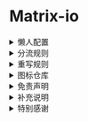 # Matrix-io

<details>
   <summary>懒人配置</summary>   

 * Clash

   * [Matrix](https://raw.githubusercontent.com/Centralmatrix3/Matrix-io/master/Clash/Matrix.yaml)

 * Egern

   * [Matrix](https://raw.githubusercontent.com/Centralmatrix3/Matrix-io/master/Egern/Matrix.yaml)

 * Loon

   * [Matrix](https://raw.githubusercontent.com/Centralmatrix3/Matrix-io/master/Loon/Matrix.conf)

 * QuantumultX

   * [Matrix](https://raw.githubusercontent.com/Centralmatrix3/Matrix-io/master/QuantumultX/Matrix.conf)

 * Shadowrocket

   * [Matrix](https://raw.githubusercontent.com/Centralmatrix3/Matrix-io/master/Shadowrocket/Matrix.conf)

 * Stash

   * [Matrix](https://raw.githubusercontent.com/Centralmatrix3/Matrix-io/master/Stash/Matrix.yaml)

 * Surge

   * [Matrix](https://raw.githubusercontent.com/Centralmatrix3/Matrix-io/master/Surge/Matrix.conf)

</details>

<details>
   <summary>分流规则</summary>   

 * Clash

   * [Ruleset](https://github.com/Centralmatrix3/Matrix-io/tree/master/Clash/Ruleset)

 * Egern

   * [Ruleset](https://github.com/Centralmatrix3/Matrix-io/tree/master/Egern/Ruleset)

 * Loon

   * [Ruleset](https://github.com/Centralmatrix3/Matrix-io/tree/master/Loon/Ruleset)

 * QuantumultX

   * [Ruleset](https://github.com/Centralmatrix3/Matrix-io/tree/master/QuantumultX/Ruleset)

 * Shadowrocket

   * [Ruleset](https://github.com/Centralmatrix3/Matrix-io/tree/master/Shadowrocket/Ruleset)

 * Stash

   * [Ruleset](https://github.com/Centralmatrix3/Matrix-io/tree/master/Stash/Ruleset)

 * Surge

   * [Ruleset](https://github.com/Centralmatrix3/Matrix-io/tree/master/Surge/Ruleset)

</details>

<details>
   <summary>重写规则</summary>   

 * Clash

   * Rewrite

 * Egern

   * [Rewrite](https://github.com/Centralmatrix3/Matrix-io/tree/master/Egern/Rewrite)

 * Loon

   * [Rewrite](https://github.com/Centralmatrix3/Matrix-io/tree/master/Loon/Rewrite)

 * QuantumultX

   * [Rewrite](https://github.com/Centralmatrix3/Matrix-io/tree/master/QuantumultX/Rewrite)

 * Shadowrocket

   * [Rewrite](https://github.com/Centralmatrix3/Matrix-io/tree/master/Shadowrocket/Rewrite)

 * Stash

   * [Rewrite](https://github.com/Centralmatrix3/Matrix-io/tree/master/Stash/Rewrite)

 * Surge

   * [Rewrite](https://github.com/Centralmatrix3/Matrix-io/tree/master/Surge/Rewrite)

</details>

<details>
   <summary>图标仓库</summary>

 * 策略图标

   * [Matrix](https://raw.githubusercontent.com/Centralmatrix3/Matrix-io/master/Gallery/Matrix.Json)

   * [Orz-3](https://raw.githubusercontent.com/Orz-3/mini/master/mini.json)

   * [Orz-3](https://raw.githubusercontent.com/Orz-3/mini/master/miniColor.json)

   * [fmz200](https://raw.githubusercontent.com/fmz200/wool_scripts/main/icons/icons-all.json)

   * [koolson](https://raw.githubusercontent.com/Koolson/Qure/master/Other/QureColor-All.json)

</details>

<details>
   <summary>免责声明</summary>

 * 本项目内所有资源文件，禁止用于商业或非法目的，禁止任何公众号或自媒体进行任何形式的转载和发布。否则后果自负。

 * 本项目中的所有内容主要是用于学习和研究。不能保证本项目内容的合法性、准确性、完整性和有效性。

 * 本项目中的解锁和解密脚本仅用于资源共享和学习研究。不能保证其合法性、准确性、完整性和有效性。

 * 本项目中的图标和LOGO仅用于资源共享和学习参考目的。不能保证其合法性、准确性、完整性和有效性。

 * 如果任何个人或组织认为该项目中的内容可能涉嫌侵犯其权利，则应该及时通知并提供身份证明以及所有权证明。我将在收到认证文件后删除相关的内容。

 * 本项目中的所有内容仅限于学习和研究使用。不得将本项目中任何内容用于违反国家和地区以及组织等的法律法规或相关规定的其他用途。否则后果自负。

 * 本项目不对资源内容负责。包括但不限于内容的真实性、准确性、合法性。使用本项目所造成的一切后果与本项目所有贡献者无关，由使用的个人或组织完全承担。

 * 本人对任何本项目中包含的脚本及其内容在使用中可能出现的问题概不负责，包括但不限于由任何脚本错误导致的任何损失或损害，由使用的个人或组织完全承担。

 * 所有直接或间接使用本项目的个人以及组织，请在24小时内完成学习和研究，并及时的从计算机或手机中删除与本项目中相关的所有内容。

 * 以任何方式查看本项目的个人或组织和直接或间接使用本项目任何资源内容的使用者都应仔细阅读本声明。本人保留随时对免责声明进行补充或更改的权利。直接或间接使用并复制任何本项目相关内容的个人或组织，则已接受本项目的免责声明。

</details>

<details>
   <summary>补充说明</summary>

 * 本项目只收集和整理开源项目的规则和重写以及脚本。在该基础上进行修改满足我的需求作为自用库使用，本项目的所有贡献者并不负责维护规则和重写以及脚本。

 * 不保证其所有规则与脚本的可用性。

 * 不生产规则只是开源规则的搬运工。

 * 本项目所有规则和重写以及脚本数据都来自互联网。特别感谢开源规则项目作者的默默辛勤付出。

</details>

<details>
   <summary>特别感谢</summary>

 * 重写规则

   * [ScriptHub](https://github.com/Script-Hub-Org)

   * [SubStore](https://github.com/sub-store-org)

   * [RuCu6](https://github.com/RuCu6)
 
   * [kokoryh](https://github.com/kokoryh)

   * [Blackmatrix7](https://github.com/blackmatrix7)

   * [Maasea](https://github.com/Maasea)

   * [chavyleung](https://github.com/chavyleung)

   * [keywos](https://github.com/keywos)

   * [githubdulong](https://github.com/githubdulong)

   * [app2smile](https://github.com/app2smile)

   * [ddgksf2013](https://github.com/ddgksf2013)

   * [fmz200](https://github.com/fmz200)

   * [DivineEngine](https://github.com/DivineEngine)

   * 小白脸(Surge群组)

   * [xream](https://github.com/xream)

   * [chengkongyiban](https://github.com/chengkongyiban)

   * [Pemg-YM](https://github.com/Peng-YM)

   * [NobyDa](https://github.com/NobyDa)

   * [Semporia](https://github.com/Semporia)

   * [zmqcherish](https://github.com/zmqcherish)

   * [mieqq](https://github.com/mieqq)

 * 分流规则

   * [ACL4SSR](https://github.com/ACL4SSR)

   * [Blackmatrix7](https://github.com/blackmatrix7)

   * [DivineEngine](https://github.com/DivineEngine)

   * [Loyalsoldier](https://github.com/Loyalsoldier)

   * [LM-Firefly](https://github.com/LM-Firefly)

 * 脚本规则

   * [KOP-XIAO](https://github.com/KOP-XIAO)

   * [app2smile](https://github.com/app2smile)

   * [yichahucha](https://github.com/yichahucha)

   * [I-am-R-E](https://github.com/I-am-R-E)

   * [NobyDa](https://github.com/NobyDa)

 * 配置文件

   * [CrossUtility](https://github.com/crossutility)

   * [KOP-XIAO](https://github.com/KOP-XIAO)

   * [ddgksf2013](https://github.com/ddgksf2013)

 * 策略图标

   * [Orz-3](https://github.com/Orz-3)

   * [fmz200](https://github.com/fmz200)

   * [koolson](https://github.com/koolson)

 * 工作流程

   * [Repcz](https://github.com/Repcz)

</details>
